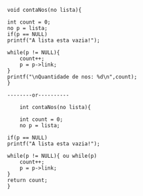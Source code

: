 	void contaNos(no lista){
 
	int count = 0;
	no p = lista;	
	if(p == NULL)
	printf("A lista esta vazia!");
	
	while(p != NULL){
		count++;
		p = p->link;
	}
	printf("\nQuantidade de nos: %d\n",count);
	} 
 
	--------or---------- 

    	int contaNos(no lista){
	
    	int count = 0;
    	no p = lista;
	
	if(p == NULL) 
	printf("A lista esta vazia!");
	
	while(p != NULL){ ou while(p)
		count++;
		p = p->link;
	}
	return count;
    }
